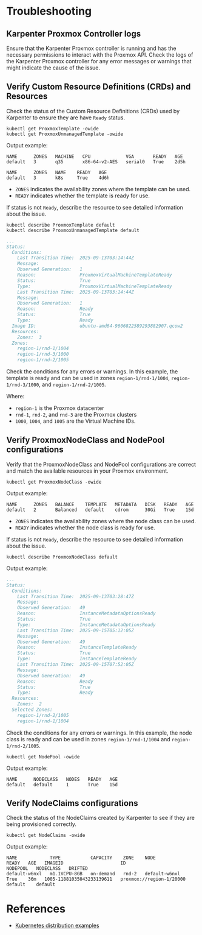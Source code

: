 # Troubleshooting

## Karpenter Proxmox Controller logs

Ensure that the Karpenter Proxmox controller is running and has the necessary permissions to interact with the Proxmox API.
Check the logs of the Karpenter Proxmox controller for any error messages or warnings that might indicate the cause of the issue.

## Verify Custom Resource Definitions (CRDs) and Resources

Check the status of the Custom Resource Definitions (CRDs) used by Karpenter to ensure they are have `Ready` status.

```shell
kubectl get ProxmoxTemplate -owide
kubectl get ProxmoxUnmanagedTemplate -owide
```

Output example:

```shell
NAME      ZONES   MACHINE   CPU             VGA       READY   AGE
default   3       q35       x86-64-v2-AES   serial0   True    2d5h

NAME      ZONES   NAME    READY   AGE
default   3       k8s     True    4d6h
```

* `ZONES` indicates the availability zones where the template can be used.
* `READY` indicates whether the template is ready for use.

If status is not `Ready`, describe the resource to see detailed information about the issue.

```shell
kubectl describe ProxmoxTemplate default
kubectl describe ProxmoxUnmanagedTemplate default
```

```yaml
...
Status:
  Conditions:
    Last Transition Time:  2025-09-13T03:14:44Z
    Message:
    Observed Generation:   1
    Reason:                ProxmoxVirtualMachineTemplateReady
    Status:                True
    Type:                  ProxmoxVirtualMachineTemplateReady
    Last Transition Time:  2025-09-13T03:14:44Z
    Message:
    Observed Generation:   1
    Reason:                Ready
    Status:                True
    Type:                  Ready
  Image ID:                ubuntu-amd64-9606822589293882907.qcow2
  Resources:
    Zones:  3
  Zones:
    region-1/rnd-1/1004
    region-1/rnd-3/1000
    region-1/rnd-2/1005
```

Check the conditions for any errors or warnings.
In this example, the template is ready and can be used in zones `region-1/rnd-1/1004`, `region-1/rnd-3/1000`, and `region-1/rnd-2/1005`.

Where:
* `region-1` is the Proxmox datacenter
* `rnd-1`, `rnd-2`, and `rnd-3` are the Proxmox clusters
* `1000`, `1004`, and `1005` are the Virtual Machine IDs.

## Verify ProxmoxNodeClass and NodePool configurations

Verify that the ProxmoxNodeClass and NodePool configurations are correct and match the available resources in your Proxmox environment.

```shell
kubectl get ProxmoxNodeClass -owide
```

Output example:

```shell
NAME      ZONES   BALANCE    TEMPLATE   METADATA   DISK   READY   AGE
default   2       Balanced   default    cdrom      30Gi   True    15d
```

* `ZONES` indicates the availability zones where the node class can be used.
* `READY` indicates whether the node class is ready for use.

If status is not `Ready`, describe the resource to see detailed information about the issue.

```shell
kubectl describe ProxmoxNodeClass default
```

Output example:

```yaml
...
Status:
  Conditions:
    Last Transition Time:  2025-09-13T03:28:47Z
    Message:
    Observed Generation:   49
    Reason:                InstanceMetadataOptionsReady
    Status:                True
    Type:                  InstanceMetadataOptionsReady
    Last Transition Time:  2025-09-15T05:12:05Z
    Message:
    Observed Generation:   49
    Reason:                InstanceTemplateReady
    Status:                True
    Type:                  InstanceTemplateReady
    Last Transition Time:  2025-09-15T07:52:05Z
    Message:
    Observed Generation:   49
    Reason:                Ready
    Status:                True
    Type:                  Ready
  Resources:
    Zones:  2
  Selected Zones:
    region-1/rnd-2/1005
    region-1/rnd-1/1004
```

Check the conditions for any errors or warnings.
In this example, the node class is ready and can be used in zones `region-1/rnd-1/1004` and `region-1/rnd-2/1005`.

```shell
kubectl get NodePool -owide
```

Output example:

```shell
NAME      NODECLASS   NODES   READY   AGE
default   default     1       True    15d
```

## Verify NodeClaims configurations

Check the status of the NodeClaims created by Karpenter to see if they are being provisioned correctly.


```shell
kubectl get NodeClaims -owide
```

Output example:

```shell
NAME            TYPE           CAPACITY    ZONE    NODE            READY   AGE   IMAGEID                     ID                         NODEPOOL   NODECLASS   DRIFTED
default-w6nxl   m1.1VCPU-8GB   on-demand   rnd-2   default-w6nxl   True    36m   1005-11881035043233139611   proxmox://region-1/20000   default    default
```

# References

* [Kubernetes distribution examples](/examples/README.md)

